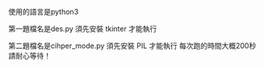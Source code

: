 使用的語言是python3


第一題檔名是des.py
須先安裝 tkinter 才能執行

第二題檔名是cihper_mode.py
須先安裝 PIL 才能執行
每次跑的時間大概200秒 請耐心等待！
